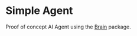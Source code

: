 # Simple Agent


Proof of concept AI Agent using the [Brain](https://github.com/helgesverre/brain) package. 
